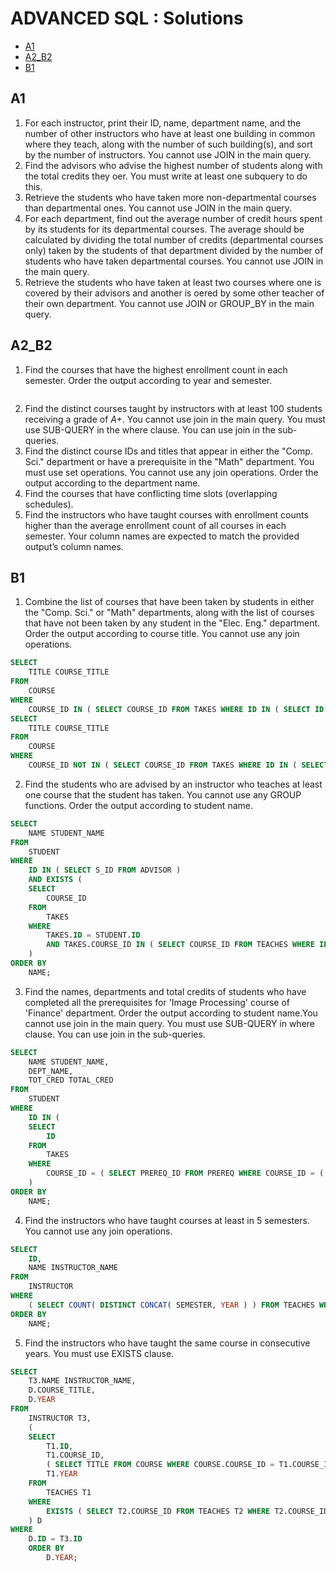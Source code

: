 # ADVANCED SQL : Solutions 

- [A1](#a1) 
- [A2_B2](#a2_b2) 
- [B1](#b1)

## A1
1. For each instructor, print their ID, name, department name, and the number of
other instructors who have at least one building in common where they teach,
along with the number of such building(s), and sort by the number of instructors.
You cannot use JOIN in the main query.
2. Find the advisors who advise the highest number of students along with the total
credits they oer. You must write at least one subquery to do this.
3. Retrieve the students who have taken more non-departmental courses than
departmental ones. You cannot use JOIN in the main query.
4. For each department, find out the average number of credit hours spent by its
students for its departmental courses. The average should be calculated by
dividing the total number of credits (departmental courses only) taken by the
students of that department divided by the number of students who have taken
departmental courses. You cannot use JOIN in the main query.
5. Retrieve the students who have taken at least two courses where one is covered by their 
advisors and another is oered by some other teacher of their own department. You cannot use JOIN 
or GROUP_BY in the main query.

## A2_B2
1. Find the courses that have the highest enrollment count in each semester. Order the
output according to year and semester.

```sql

```


2. Find the distinct courses taught by instructors with at least 100 students receiving a
grade of *A+*. You cannot use join in the main query. You must use SUB-QUERY in
the where clause. You can use join in the sub-queries.
3. Find the distinct course IDs and titles that appear in either the "Comp. Sci."
department or have a prerequisite in the "Math" department. You must use set
operations. You cannot use any join operations. Order the output according to the
department name.
4. Find the courses that have conflicting time slots (overlapping schedules).
5. Find the instructors who have taught courses with enrollment counts higher than the
average enrollment count of all courses in each semester. Your column names are
expected to match the provided output’s column names.


## B1
1. Combine the list of courses that have been taken by students in either 
the "Comp. Sci." or "Math" departments, along with the list of courses 
that have not been taken by any student in the "Elec. Eng." 
department. Order the output according to course title. You cannot 
use any join operations. 

```sql
SELECT
    TITLE COURSE_TITLE 
FROM
    COURSE 
WHERE
    COURSE_ID IN ( SELECT COURSE_ID FROM TAKES WHERE ID IN ( SELECT ID FROM STUDENT WHERE DEPT_NAME IN ( 'Comp. Sci.', 'Math' ) ) ) UNION
SELECT
    TITLE COURSE_TITLE 
FROM
    COURSE 
WHERE
    COURSE_ID NOT IN ( SELECT COURSE_ID FROM TAKES WHERE ID IN ( SELECT ID FROM STUDENT WHERE DEPT_NAME = 'Elec. Eng.' ) );
```

2. Find the students who are advised by an instructor who teaches at least 
one course that the student has taken. You cannot use any GROUP 
functions. Order the output according to student name. 

```sql
SELECT
	NAME STUDENT_NAME 
FROM
	STUDENT 
WHERE
	ID IN ( SELECT S_ID FROM ADVISOR ) 
	AND EXISTS (
	SELECT
		COURSE_ID 
	FROM
		TAKES 
	WHERE
		TAKES.ID = STUDENT.ID 
		AND TAKES.COURSE_ID IN ( SELECT COURSE_ID FROM TEACHES WHERE ID = ( ( SELECT I_ID FROM ADVISOR WHERE S_ID = STUDENT.ID ) ) ) 
	) 
ORDER BY
	NAME;
```

3. Find the names, departments and total credits of students who have 
completed all the prerequisites for 'Image Processing' course of 
'Finance' department. Order the output according to student name.You 
cannot use join in the main query. You must use SUB-QUERY in 
where clause. You can use join in the sub-queries. 

```sql
SELECT
	NAME STUDENT_NAME,
	DEPT_NAME,
	TOT_CRED TOTAL_CRED 
FROM
	STUDENT 
WHERE
	ID IN (
	SELECT
		ID 
	FROM
		TAKES 
	WHERE
		COURSE_ID = ( SELECT PREREQ_ID FROM PREREQ WHERE COURSE_ID = ( SELECT COURSE_ID FROM COURSE WHERE TITLE = 'Image Processing' AND DEPT_NAME = 'Finance' ) ) 
	) 
ORDER BY
	NAME;
```

4. Find the instructors who have taught courses at least in 5 semesters. 
You cannot use any join operations. 

```sql
SELECT
	ID,
	NAME INSTRUCTOR_NAME 
FROM
	INSTRUCTOR 
WHERE
	( SELECT COUNT( DISTINCT CONCAT( SEMESTER, YEAR ) ) FROM TEACHES WHERE TEACHES.ID = INSTRUCTOR.ID ) >= 5 
ORDER BY
	NAME;
```

5. Find the instructors who have taught the same course in consecutive 
years. You must use EXISTS clause. 

```sql
SELECT
	T3.NAME INSTRUCTOR_NAME,
	D.COURSE_TITLE,
	D.YEAR 
FROM
	INSTRUCTOR T3,
	(
	SELECT
		T1.ID,
		T1.COURSE_ID,
		( SELECT TITLE FROM COURSE WHERE COURSE.COURSE_ID = T1.COURSE_ID ) COURSE_TITLE,
		T1.YEAR 
	FROM
		TEACHES T1 
	WHERE
		EXISTS ( SELECT T2.COURSE_ID FROM TEACHES T2 WHERE T2.COURSE_ID = T1.COURSE_ID AND T2.YEAR = T1.YEAR + 1 ) 
	) D 
WHERE
	D.ID = T3.ID 
	ORDER BY
		D.YEAR;
```